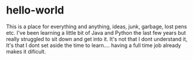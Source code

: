 # hello-world
This is a place for everything and anything, ideas, junk, garbage, lost pens etc. 
I've been learning a little bit of Java and Python the last few years but really struggled to sit down and get into it. It's not that I dont understand it, It's that I dont set aside the time to learn.... having a full time job already makes it dificult. 
